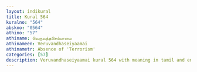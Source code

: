 ```yaml
---
layout: indikural
title: Kural 564
kuralno: "564"
abskno: "0564"
athino: "57"
athiname: வெருவந்தசெய்யாமை
athinameen: Veruvandhaseiyaamai
athinametr: Absence of 'Terrorism'
categories: [57]
description: Veruvandhaseiyaamai kural 564 with meaning in tamil and english 
---
```


